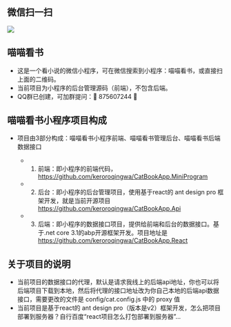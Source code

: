 ## 微信扫一扫
<img src="https://www.somethingwhat.com/catbook_qrcode.jpg"/>


## 喵喵看书
- 这是一个看小说的微信小程序，可在微信搜索到小程序：喵喵看书，或直接扫上面的二维码。
- 当前项目为小程序的后台管理源码（前端），不包含后端。
- QQ群已创建，可加群提问：🎉 875607244 🎉


## 喵喵看书小程序项目构成

- 项目由3部分构成：喵喵看书小程序前端、喵喵看书管理后台、喵喵看书后端数据接口

  - 1. 前端：即小程序的前端代码，https://github.com/keroroqingwa/CatBookApp.MiniProgram
  - 2. 后台：即小程序的后台管理项目，使用基于react的 ant design pro 框架开发，就是当前开源项目 https://github.com/keroroqingwa/CatBookApp.Api
  - 3. 后端：即小程序的数据接口项目，提供给前端和后台的数据接口。基于.net core 3.1的abp开源框架开发。项目地址是 https://github.com/keroroqingwa/CatBookApp.React


## 关于项目的说明
- 当前项目的数据接口的代理，默认是请求我线上的后端api地址，你也可以将后端项目下载到本地，然后将代理的接口地址改为你自己本地的后端api数据接口，需要更改的文件是 config/cat.config.js 中的 proxy 值
- 当前项目是基于react的 ant design pro（版本是v2）框架开发，怎么把项目部署到服务器？自行百度“react项目怎么打包部署到服务器”...
